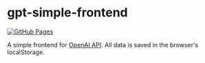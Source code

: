 # gpt-simple-frontend

[![GitHub Pages](https://img.shields.io/badge/GitHub-Pages-brightgreen?logo=github)](https://https://shibh308.github.io/gpt-simple-frontend/)

A simple frontend for [OpenAI API](https://openai.com/blog/openai-api).
All data is saved in the browser's localStorage.
